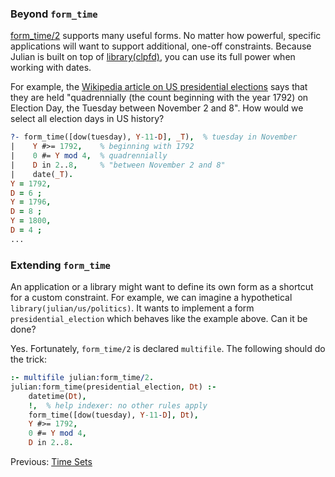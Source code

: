 ### Beyond `form_time`

[form_time/2](http://www.swi-prolog.org/pack/file_details/julian/prolog/julian.pl) supports many useful forms.  No matter how powerful, specific applications will want to support additional, one-off constraints.  Because Julian is built on top of [library(clpfd)](http://www.swi-prolog.org/pldoc/man?section=clpfd), you can use its full power when working with dates.

For example, the [Wikipedia article on US presidential elections](https://en.wikipedia.org/wiki/United_States_presidential_election) says that they are held "quadrennially (the count beginning with the year 1792) on Election Day, the Tuesday between November 2 and 8".  How would we select all election days in US history?

```prolog
?- form_time([dow(tuesday), Y-11-D], _T),  % tuesday in November
|    Y #>= 1792,    % beginning with 1792
|    0 #= Y mod 4,  % quadrennially
|    D in 2..8,     % "between November 2 and 8"
|    date(_T).
Y = 1792,
D = 6 ;
Y = 1796,
D = 8 ;
Y = 1800,
D = 4 ;
...
```

### Extending `form_time`

An application or a library might want to define its own form as a shortcut for a custom constraint.  For example, we can imagine a hypothetical `library(julian/us/politics)`.  It wants to implement a form `presidential_election` which behaves like the example above.  Can it be done?

Yes. Fortunately, `form_time/2` is declared `multifile`.  The following should do the trick:

```prolog
:- multifile julian:form_time/2.
julian:form_time(presidential_election, Dt) :-
    datetime(Dt),
    !,  % help indexer: no other rules apply
    form_time([dow(tuesday), Y-11-D], Dt),
    Y #>= 1792,
    0 #= Y mod 4,
    D in 2..8.
```

Previous: [Time Sets](sets.html)

